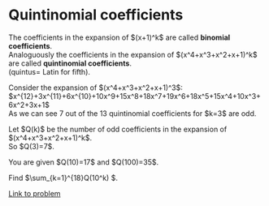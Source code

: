 # Quintinomial coefficients

<p>
The coefficients in the expansion of $(x+1)^k$ are called <b>binomial coefficients</b>.<br />
Analoguously the coefficients in the expansion of $(x^4+x^3+x^2+x+1)^k$ are called <b>quintinomial coefficients</b>.<br /> (quintus= Latin for fifth).
</p>
<p>
Consider the expansion of $(x^4+x^3+x^2+x+1)^3$:<br />
$x^{12}+3x^{11}+6x^{10}+10x^9+15x^8+18x^7+19x^6+18x^5+15x^4+10x^3+6x^2+3x+1$<br />
As we can see 7 out of the 13 quintinomial coefficients for $k=3$ are odd.
</p>
<p>
Let $Q(k)$ be the number of odd coefficients in the expansion of $(x^4+x^3+x^2+x+1)^k$.<br />
So $Q(3)=7$.
</p>
<p>
You are given $Q(10)=17$ and $Q(100)=35$.
</p>
<p>Find  $\sum_{k=1}^{18}Q(10^k) $.
</p>



[Link to problem](https://projecteuler.net/problem=588)
